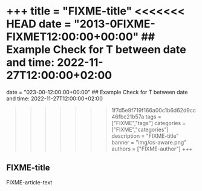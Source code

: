 +++
title = "FIXME-title"
<<<<<<< HEAD
date = "2013-0FIXME-FIXMET12:00:00+00:00" ## Example Check for T between date and time: 2022-11-27T12:00:00+02:00 
=======
date = "023-00-12:00:00+00:00" ## Example Check for T between date and time: 2022-11-27T12:00:00+02:00 
>>>>>>> 1f7d5e9f719f166a00c1b6d62d9cc46fbc21b57a
tags = ["FIXME","tags"]
categories = ["FIXME","categories"]
description = "FIXME-title"
banner = "img/cs-aware.png"
authors = ["FIXME-author"]
+++

## FIXME-title

FIXME-article-text
